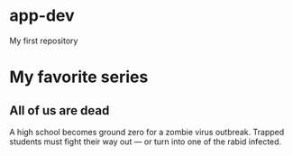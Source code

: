 # app-dev
My first repository
# My favorite series
## All of us are dead

A high school becomes ground zero for a zombie virus outbreak. Trapped students must fight their way out — or turn into one of the rabid infected.
